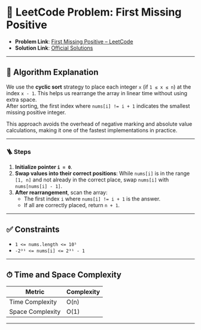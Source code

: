 # 🧩 LeetCode Problem: First Missing Positive

- **Problem Link**: [First Missing Positive – LeetCode](https://leetcode.com/problems/first-missing-positive/)
- **Solution Link**: [Official Solutions](https://leetcode.com/problems/first-missing-positive/solutions/)

---

## 🧠 Algorithm Explanation

We use the **cyclic sort** strategy to place each integer `x` (if `1 ≤ x ≤ n`) at the index `x - 1`. This helps us rearrange the array in linear time without using extra space.  
After sorting, the first index where `nums[i] != i + 1` indicates the smallest missing positive integer.

This approach avoids the overhead of negative marking and absolute value calculations, making it one of the fastest implementations in practice.

---

### 🪜 Steps

1. **Initialize pointer `i = 0`**.
2. **Swap values into their correct positions**: While `nums[i]` is in the range `[1, n]` and not already in the correct place, swap `nums[i]` with `nums[nums[i] - 1]`.
3. **After rearrangement**, scan the array:
   - The first index `i` where `nums[i] != i + 1` is the answer.
   - If all are correctly placed, return `n + 1`.

---

## ✅ Constraints

- `1 <= nums.length <= 10⁵`
- `-2³¹ <= nums[i] <= 2³¹ - 1`

---

## ⏱ Time and Space Complexity

| Metric            | Complexity |
|-------------------|------------|
| Time Complexity   | O(n)       |
| Space Complexity  | O(1)       |

---
